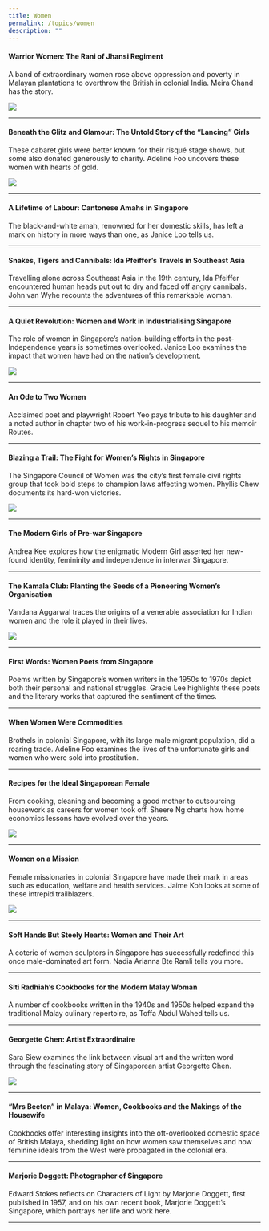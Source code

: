 ```yaml
---
title: Women
permalink: /topics/women
description: ""
---
```

#### <a style="text-decoration: none; font-weight: bold;" href="/vol-14/issue-1/apr-jun-2018/warrior-women-rani/">Warrior Women: The Rani of Jhansi Regiment</a>
<p>A band of extraordinary women rose above oppression and poverty in Malayan plantations to overthrow the British in colonial India. Meira Chand has the story.</p> 
<img src="/images/Vol-14-issue-1/warrior-women/Warrior1.JPG">
<hr>

#### <a style="text-decoration: none; font-weight: bold;" href="/vol-12/issue-4/jan-mar-2017/beneath-glitz-glamour">Beneath the Glitz and Glamour: The Untold Story of the “Lancing” Girls</a>
<p>These cabaret girls were better known for their risqué stage shows, but some also donated generously to charity. Adeline Foo uncovers these women with hearts of gold.</p> 
<img src="/images/Vol-12-issue-4/glitz-and-glamour/2-beneath_glitz_glamour.png">
<hr>

#### <a style="text-decoration: none; font-weight: bold;" href="/vol-13/issue-3/oct-dec-2017/lifetime-of-labour"> A Lifetime of Labour: Cantonese Amahs in Singapore</a>
<p>The black-and-white amah, renowned for her domestic skills, has left a mark on history in more ways than one, as Janice Loo tells us. </p>
<hr>

#### <a style="text-decoration: none; font-weight: bold;" href="/vol-15/issue-4/jan-mar-2020/s-t-c-sea/">Snakes, Tigers and Cannibals: Ida Pfeiffer’s Travels in Southeast Asia</a>
<p>Travelling alone across Southeast Asia in the 19th century, Ida Pfeiffer encountered human heads put out to dry and faced off angry cannibals. John van Wyhe recounts the adventures of this remarkable woman.</p> 
<hr>

#### <a style="text-decoration: none; font-weight: bold;" href="/vol-10/issue-2/jul-sep-2014/nation-building-women-singapore"> A Quiet Revolution: Women and Work in Industrialising Singapore</a>
<p>The role of women in Singapore’s nation-building efforts in the post-Independence years is sometimes overlooked. Janice Loo examines the impact that women have had on the nation’s development.</p> 
<img src="/images/vol-10-issue-2/women/tancho_corporation.jpg">
<hr>

#### <a style="text-decoration: none; font-weight: bold;" href="/vol-14/issue-3/oct-dec-2018/an-ode-to-two-women/"> An Ode to Two Women</a>
<p>Acclaimed poet and playwright Robert Yeo pays tribute to his daughter and a noted author in chapter two of his work-in-progress sequel to his memoir Routes.</p> 
<hr>

#### <a style="text-decoration: none; font-weight: bold;" href="/vol-14/issue-3/oct-dec-2018/blazing-a-trail/"> Blazing a Trail: The Fight for Women’s Rights in Singapore</a>
<p>The Singapore Council of Women was the city’s first female civil rights group that took bold steps to champion laws affecting women. Phyllis Chew documents its hard-won victories.</p> 
<img src="/images/Vol-14-issue-3/blazing-a-trail/BlazingTrail1.JPG">
<hr>

#### <a style="text-decoration: none; font-weight: bold;" href="/vol-17/issue-3/oct-dec-2021/moderngirl"> The Modern Girls of Pre-war Singapore</a>
<p>Andrea Kee explores how the enigmatic Modern Girl asserted her new-found identity, femininity and independence in interwar Singapore.</p>
<hr>

#### <a style="text-decoration: none; font-weight: bold;" href="/vol-18/issue-1/apr-to-jun-2022/kamala-club"> The Kamala Club: Planting the Seeds of a Pioneering Women’s Organisation</a>
<p>Vandana Aggarwal traces the origins of a venerable association for Indian women and the role it played in their lives.</p> 
<img src="/images/Vol%2018%20Issue%201/Kamala%20Club/02-Members-with-Mrs-Indira-Gandhi-at-the-Club-premisis-in-Balestier.png">
<hr>

#### <a style="text-decoration: none; font-weight: bold;" href="/vol-10/issue-1/apr-jun-2014/first-women-poets"> First Words: Women Poets from Singapore</a>
<p>Poems written by Singapore’s women writers in the 1950s to 1970s depict both their personal and national struggles. Gracie Lee highlights these poets and the literary works that captured the sentiment of the times.</p>
<hr>

#### <a style="text-decoration: none; font-weight: bold;" href="/vol-15/issue-4/jan-mar-2020/women-w-commodities/"> When Women Were Commodities</a>
<p>Brothels in colonial Singapore, with its large male migrant population, did a roaring trade. Adeline Foo examines the lives of the unfortunate girls and women who were sold into prostitution.</p>
<hr>

#### <a style="text-decoration: none; font-weight: bold;" href="/vol-13/issue-4/jan-mar-2018/ideal-sgporean-female"> Recipes for the Ideal Singaporean Female</a>
<p>From cooking, cleaning and becoming a good mother to outsourcing housework as careers for women took off. Sheere Ng charts how home economics lessons have evolved over the years.</p> 
<img src="/images/Vol-13-issue-4/ideal-singaporean-female/01_idealsgfemale.png">
<hr>

#### <a style="text-decoration: none; font-weight: bold;" href="/vol-13/issue-4/jan-mar-2018/women-on-a-mission"> Women on a Mission</a>
<p>Female missionaries in colonial Singapore have made their mark in areas such as education, welfare and health services. Jaime Koh looks at some of these intrepid trailblazers.</p> 
<img src="/images/Vol-13-issue-4/women-on-a-mission/01_womenmission.jpg">
<hr>

#### <a style="text-decoration: none; font-weight: bold;" href="/vol-12/issue-3/oct-dec-2016/softhands-steelyheart"> Soft Hands But Steely Hearts: Women and Their Art</a>
<p>A coterie of women sculptors in Singapore has successfully redefined this once male-dominated art form. Nadia Arianna Bte Ramli tells you more.</p>
<hr>

#### <a style="text-decoration: none; font-weight: bold;" href="/vol-17/issue-4/jan-to-mar-2022/siti-radhiah-cookbooks"> Siti Radhiah’s Cookbooks for the Modern Malay Woman</a>
<p>A number of cookbooks written in the 1940s and 1950s helped expand the traditional Malay culinary repertoire, as Toffa Abdul Wahed tells us.</p>
<hr>

#### <a style="text-decoration: none; font-weight: bold;" href="/vol-15/issue-2/jul-sep-2019/georgette-chen"> Georgette Chen: Artist Extraordinaire</a>
<p>Sara Siew examines the link between visual art and the written word through the fascinating story of Singaporean artist Georgette Chen.</p> 
<img src="/images/Vol-15-issue-2/artist-extraordinaire/Artist1.JPG">
<hr>

#### <a style="text-decoration: none; font-weight: bold;" href="/vol-9/issue-3/oct-dec-2013/beeton-women-cookbooks-housewives">“Mrs Beeton” in Malaya: Women, Cookbooks and the Makings of the Housewife</a>
<p>Cookbooks offer interesting insights into the oft-overlooked domestic space of British Malaya, shedding light on how women saw themselves and how feminine ideals from the West were propagated in the colonial era.
</p>
<hr>

#### <a style="text-decoration: none; font-weight: bold;" href="/vol-16/issue-1/apr-jun-2020/doggett">Marjorie Doggett: Photographer of Singapore</a>
<p>Edward Stokes reflects on Characters of Light by Marjorie Doggett, first published in 1957, and on his own recent book, Marjorie Doggett’s Singapore, which portrays her life and work here.</p>
<hr>